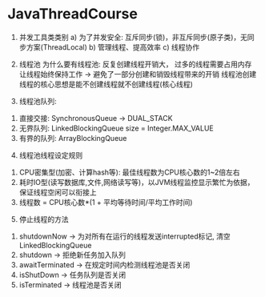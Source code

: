 # JavaThreadCourse

1. 并发工具类类别
    a) 为了并发安全: 互斥同步(锁)，非互斥同步(原子类)，无同步方案(ThreadLocal)
    b) 管理线程、提高效率
    c) 线程协作
2. 线程池
为什么要有线程池: 反复创建线程开销大， 过多的线程需要占用内存
让线程始终保持工作 -> 避免了一部分创建和销毁线程带来的开销
线程池创建线程的核心思想是能不创建线程就不创建线程(核心线程)

3. 线程池队列:
1) 直接交接: SynchronousQueue -> DUAL_STACK
2) 无界队列: LinkedBlockingQueue size = Integer.MAX_VALUE
3) 有界的队列: ArrayBlockingQueue

4. 线程池线程设定规则
1) CPU密集型(加密、计算hash等): 最佳线程数为CPU核心数的1~2倍左右
2) 耗时IO型(读写数据库,文件,网络读写等)，以JVM线程监控显示繁忙为依据，保证线程空闲可以衔接上
3) 线程数 = CPU核心数*(1 + 平均等待时间/平均工作时间)

5. 停止线程的方法
1) shutdownNow -> 为对所有在运行的线程发送interrupted标记, 清空LinkedBlockingQueue
2) shutdown -> 拒绝新任务加入队列 
3) awaitTerminated -> 在规定时间内检测线程池是否关闭
4) isShutDown -> 任务队列是否关闭
5) isTerminated -> 线程池是否关闭
